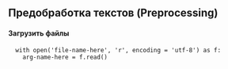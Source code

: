 ## Предобработка текстов (Preprocessing)

#### Загрузить файлы
      with open('file-name-here', 'r', encoding = 'utf-8') as f:
        arg-name-here = f.read()
#### 
